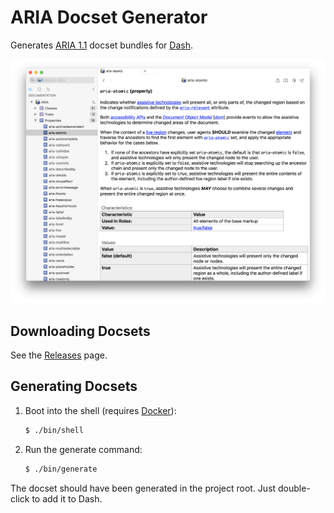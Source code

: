 # ARIA Docset Generator

Generates [ARIA 1.1] docset bundles for [Dash].

![Screenshot](screenshot.png)

## Downloading Docsets

See the [Releases] page.

## Generating Docsets

1. Boot into the shell (requires [Docker]):

   ```sh
   $ ./bin/shell
   ```

2. Run the generate command:

   ```sh
   $ ./bin/generate
   ```

The docset should have been generated in the project root. Just double-click to
add it to Dash.

[ARIA 1.1]: https://www.w3.org/TR/wai-aria-1.1/
[Dash]: https://kapeli.com/dash
[Releases]: https://github.com/jgwhite/aria-docset-generator/releases
[Docker]: https://www.docker.com/docker-mac
